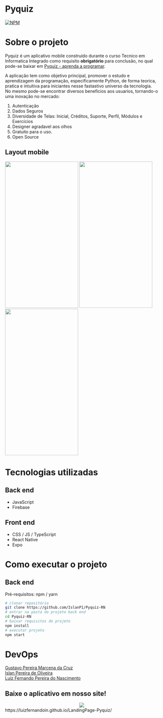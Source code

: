 # Pyquiz
[![NPM](https://img.shields.io/npm/l/react)](https://github.com/IslanP1/Pyquiz-RN/blob/main/LICENSE.md) 

# Sobre o projeto


Pyquiz é um aplicativo mobile construído durante o curso Tecnico em Informatica Integrado como requisito **obrigatório** para conclusão, no qual pode-se baixar em [Pyquiz - aprenda a programar](https://luizfernandoin.github.io/LandingPage-Pyquiz/ "Site da LandingPage").

A aplicação tem como objetivo principal, promover o estudo e aprendizagem da programação, especificamente Python, de forma teorica, pratica e intuitiva para iniciantes nesse fastastivo universo da tecnologia. No mesmo pode-se encontrar diversos beneficios aos usuarios, tornando-o uma inovação no mercado:

1) Autenticação
2) Dados Seguros
3) Diversidade de Telas: Inicial, Créditos, Suporte, Perfil, Módulos e Exercícios
4) Designer agradavel aos olhos
5) Gratuito para o uso.
6) Open Source


## Layout mobile
<img src="https://github.com/IslanP1/Pyquiz-RN/blob/main/assets/TelaLogin.jpeg" height="480px" width="240px"/> <img src="https://github.com/IslanP1/Pyquiz-RN/blob/main/assets/TelaInicial.jpeg" height="480px" width="240px"/> <img src="https://github.com/IslanP1/Pyquiz-RN/blob/main/assets/TelaModulos.jpeg" height="480px" width="240px"/>

# Tecnologias utilizadas
## Back end
- JavaScript
- Firebase
## Front end
- CSS / JS / TypeScript
- React Native
- Expo

# Como executar o projeto

## Back end
Pré-requisitos: npm / yarn

```bash
# clonar repositório
git clone https://github.com/IslanP1/Pyquiz-RN
# entrar na pasta do projeto back end
cd Pyquiz-RN
# baixar requisitos do projeto
npm install
# executar projeto
npm start
```

# DevOps

[Gustavo Pereira Marcena da Cruz](https://github.com/GustavoPMarcena "GitHub Gustava Marcena")    
[Islan Pereira de Oliveira](https://github.com/IslanP1 "GitHub Islan Pereira")    
[Luiz Fernando Pereira do Nascimento](https://github.com/luizfernandoin "GitHub Luiz Fernando") 

## Baixe o aplicativo em nosso site!
<center><img src="https://github.com/IslanP1/Pyquiz-RN/blob/main/assets/landingpage-pyquiz.png"></center>
https://luizfernandoin.github.io/LandingPage-Pyquiz/

